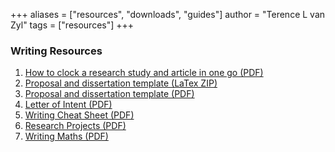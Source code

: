 +++
aliases = ["resources", "downloads", "guides"]
author = "Terence L van Zyl"
tags = ["resources"]
+++

### Writing Resources

1. [How to clock a research study and article in one go (PDF)](How%20to%20clock%20a%20research%20study%20and%20article%20in%20one%20go.pdf)
2. [Proposal and dissertation template (LaTex ZIP)](Proposal_Thesis_2.4.zip)
3. [Proposal and dissertation template (PDF)](main.pdf)
4. [Letter of Intent (PDF)](letter_of_intent.pdf)
5. [Writing Cheat Sheet (PDF)](Writing%20Cheat%20Sheet.pdf)
6. [Research Projects (PDF)](research_projects.pdf)
7. [Writing Maths (PDF)](https://www2.math.uconn.edu/~khlee/math2784s10/writingtips.pdf)

